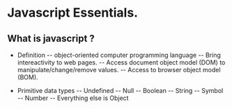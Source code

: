 # Javascript Essentials.
 
 
## What is javascript ?
 - Definition 
  -- object-oriented computer programming language
  -- Bring intereactivity to web pages.
  -- Access document object model (DOM) to manipulate/change/remove values.
  -- Access to browser object model (BOM).
  
- Primitive data types
  -- Undefined
  -- Null
  -- Boolean
  -- String
  -- Symbol
  -- Number
  -- Everything else is Object

